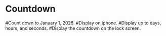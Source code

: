 # Countdown
#Count down to January 1, 2028. 
#Display on iphone. 
#Display up to days, hours, and seconds.
#Display the countdown on the lock screen.
